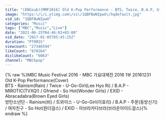 ```yaml
---
title: "(ENGsub)[MMF2016] Old K-Pop Performance - BTS, Twice, B.A.P, Gfriend, EXID , K-Pop 리메이크 공연,"
image: "https:\/\/i.ytimg.com\/vi\/1QBFBwNIpwU\/hqdefault.jpg"
vid_id: "1QBFBwNIpwU"
categories: "Music"
tags: ["MBC","Music","Live"]
date: "2021-06-25T04:46:02+03:00"
vid_date: "2017-01-05T05:45:25Z"
duration: "PT9M2S"
viewcount: "27346594"
likeCount: "670264"
dislikeCount: "6063"
channel: "MBCkpop"
---
```

{% raw %}MBC Music Festival 2016 - MBC 가요대제전 2016 1부 20161231<br />Old K-Pop Performance(Cover)<br />BTS - Rainism(Rain) / Twice - U-Go-Girl(Lee Hyo Ri) / B.A.P - MIROTIC(TVXQ!) / Gfriend - So Hot(Wonder Girls) / EXID - Abracadabra(Brown Eyed Girls)<br />방탄소년단 - Rainism(비) / 트와이스 - U-Go-Girl(이효리) / B.A.P - 주문(동방신기) / 여자친구 - So Hot(원더걸스) / EXID - 아브라카다브라(브라운아이드걸스){% endraw %}
